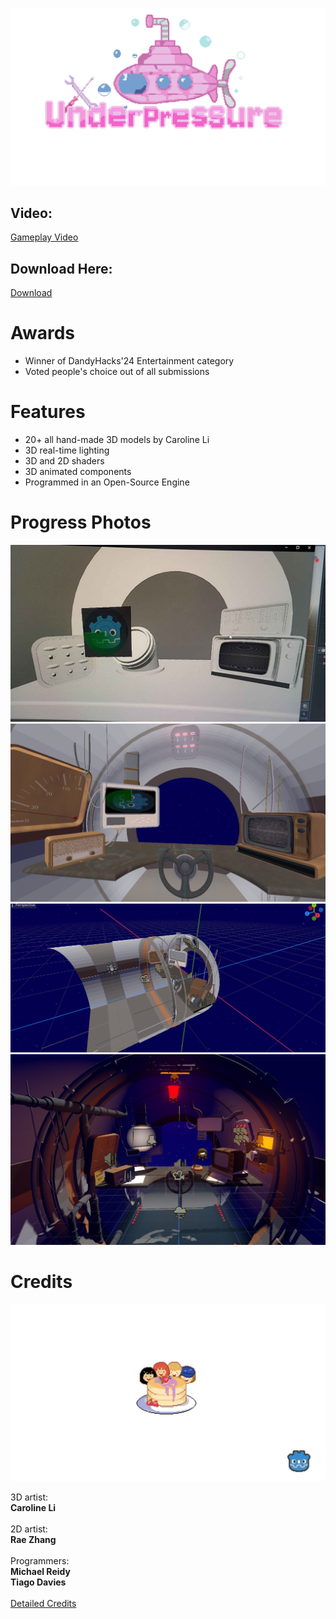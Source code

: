 ![Logo](sprites/menus/menu_logo.png)

## Video: </br>
[Gameplay Video](https://youtu.be/Bf4K-OTwks8) </br>

## Download Here: </br>
[Download](https://tdavies.itch.io/under-pressure)

# Awards
* Winner of DandyHacks'24 Entertainment category
* Voted people's choice out of all submissions

# Features
* 20+ all hand-made 3D models by Caroline Li
* 3D real-time lighting
* 3D and 2D shaders
* 3D animated components
* Programmed in an Open-Source Engine

# Progress Photos

![beta0](beta_images/beta_0.jpg)
![beta1](beta_images/beta_1.PNG)
![beta2](beta_images/beta_2.PNG)
![beta3](beta_images/beta_3.png)

# Credits

![Team](sprites/splash.png)

3D artist: </br>**Caroline Li** </br>
</br>
2D artist: </br>**Rae Zhang** </br>
</br>
Programmers: </br>
**Michael Reidy** </br>
**Tiago Davies**</br>
</br>
[Detailed Credits](credits.txt)
